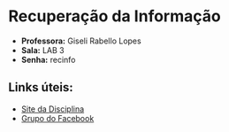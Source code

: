 # Recuperação da Informação

* **Professora:** Giseli Rabello Lopes
* **Sala:** LAB 3
* **Senha:** recinfo

## Links úteis:
* [Site da Disciplina](http://dcc.ufrj.br/~giseli/2019-1/ri/)
* [Grupo do Facebook](https://www.facebook.com/groups/2258367557765490)